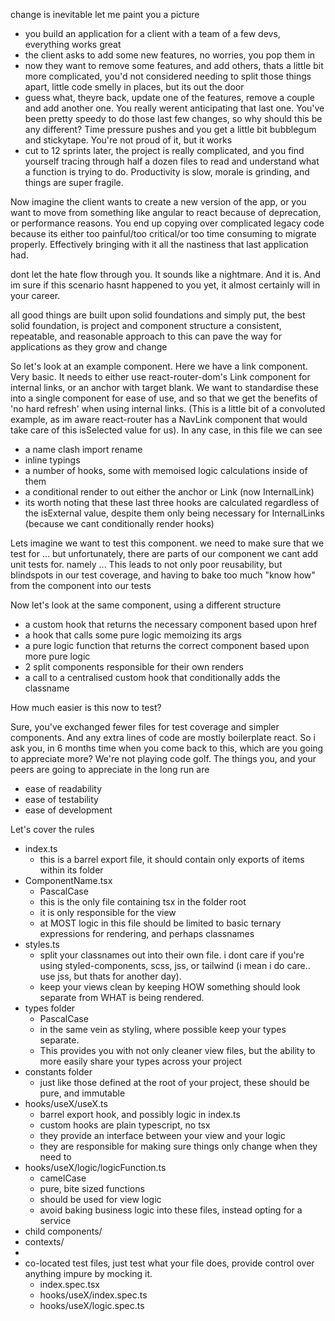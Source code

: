 change is inevitable
let me paint you a picture
- you build an application for a client with a team of a few devs, everything works great
- the client asks to add some new features, no worries, you pop them in
- now they want to remove some features, and add others, thats a little bit more complicated, you'd not considered needing to split those things apart, little code smelly in places, but its out the door
- guess what, theyre back, update one of the features, remove a couple and add another one. You really werent anticipating that last one. You've been pretty speedy to do those last few changes, so why should this be any different? Time pressure pushes and you get a little bit bubblegum and stickytape. You're not proud of it, but it works
- cut to 12 sprints later, the project is really complicated, and you find yourself tracing through half a dozen files to read and understand what a function is trying to do. Productivity is slow, morale is grinding, and things are super fragile.

Now imagine the client wants to create a new version of the app, or you want to move from something like angular to react because of deprecation, or performance reasons. You end up copying over complicated legacy code because its either too painful/too critical/or too time consuming to migrate properly. Effectively bringing with it all the nastiness that last application had.

dont let the hate flow through you. It sounds like a nightmare. And it is. And im sure if this scenario hasnt happened to you yet, it almost certainly will in your career.

all good things are built upon solid foundations
and simply put, the best solid foundation, is project and component structure
a consistent, repeatable, and reasonable approach to this can pave the way for applications as they grow and change

So let's look at an example component. 
Here we have a link component. Very basic. It needs to either use react-router-dom's Link component for internal links, or an anchor with target blank. We want to standardise these into a single component for ease of use, and so that we get the benefits of 'no hard refresh' when using internal links. (This is a little bit of a convoluted example, as im aware react-router has a NavLink component that would take care of this isSelected value for us). In any case, in this file we can see
- a name clash import rename
- inline typings
- a number of hooks, some with memoised logic calculations inside of them
- a conditional render to out either the anchor or Link (now InternalLink)
- its worth noting that these last three hooks are calculated regardless of the isExternal value, despite them only being necessary for InternalLinks (because we cant conditionally render hooks)

Lets imagine we want to test this component. we need to make sure that we test for ... but unfortunately, there are parts of our component we cant add unit tests for. namely ...
This leads to not only poor reusability, but blindspots in our test coverage, and having to bake too much "know how" from the component into our tests

Now let's look at the same component, using a different structure
- a custom hook that returns the necessary component based upon href
- a hook that calls some pure logic memoizing its args
- a pure logic function that returns the correct component based upon more pure logic
- 2 split components responsible for their own renders
- a call to a centralised custom hook that conditionally adds the classname

How much easier is this now to test? 

Sure, you've exchanged fewer files for test coverage and simpler components. And any extra lines of code are mostly boilerplate react. So i ask you, in 6 months time when you come back to this, which are you going to appreciate more? We're not playing code golf. The things you, and your peers are going to appreciate in the long run are
 - ease of readability
 - ease of testability
 - ease of development

Let's cover the rules
 - index.ts
   - this is a barrel export file, it should contain only exports of items within its folder
 - ComponentName.tsx
   - PascalCase
   - this is the only file containing tsx in the folder root
   - it is only responsible for the view
   - at MOST logic in this file should be limited to basic ternary expressions for rendering, and perhaps classnames
 - styles.ts
   - split your classnames out into their own file. i dont care if you're using styled-components, scss, jss, or tailwind (i mean i do care.. use jss, but thats for another day). 
   - keep your views clean by keeping HOW something should look separate from WHAT is being rendered.
 - types folder
   - PascalCase
   - in the same vein as styling, where possible keep your types separate. 
   - This provides you with not only cleaner view files, but the ability to more easily share your types across your project
 - constants folder
   - just like those defined at the root of your project, these should be pure, and immutable
 - hooks/useX/useX.ts
   - barrel export hook, and possibly logic in index.ts
   - custom hooks are plain typescript, no tsx
   - they provide an interface between your view and your logic
   - they are responsible for making sure things only change when they need to
 - hooks/useX/logic/logicFunction.ts
   - camelCase
   - pure, bite sized functions
   - should be used for view logic
   - avoid baking business logic into these files, instead opting for a service
 - child components/
 - contexts/
 - 
 - co-located test files, just test what your file does, provide control over anything impure by mocking it.
   - index.spec.tsx
   - hooks/useX/index.spec.ts
   - hooks/useX/logic.spec.ts
